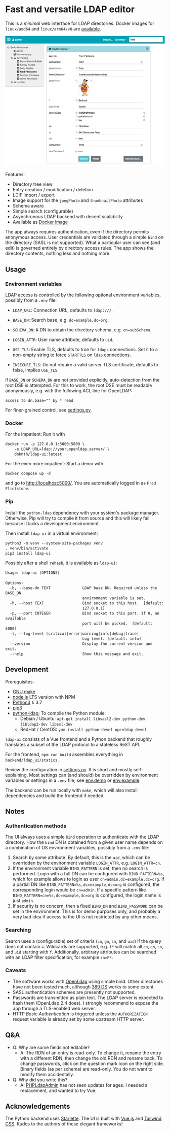 # Fast and versatile LDAP editor

This is a *minimal* web interface for LDAP directories. Docker images for `linux/amd64` and `linux/arm64/v8` are [available](https://hub.docker.com/r/dnknth/ldap-ui).

![Screenshot](https://github.com/dnknth/ldap-ui/blob/main/screenshot.png?raw=true)

Features:

* Directory tree view
* Entry creation / modification / deletion
* LDIF import / export
* Image support for the `jpegPhoto` and `thumbnailPhoto` attributes
* Schema aware
* Simple search (configurable)
* Asynchronous LDAP backend with decent scalability
* Available as [Docker image](https://hub.docker.com/r/dnknth/ldap-ui/)

The app always requires authentication, even if the directory permits anonymous access. User credentials are validated through a simple `bind` on the directory (SASL is not supported). What a particular user can see (and edit) is governed entirely by directory access rules. The app shows the directory contents, nothing less and nothing more.

## Usage

### Environment variables

LDAP access is controlled by the following optional environment variables, possibly from a `.env` file:

* `LDAP_URL`: Connection URL, defaults to `ldap:///`.
* `BASE_DN`: Search base, e.g. `dc=example,dc=org`.
* `SCHEMA_DN`: # DN to obtain the directory schema, e.g. `cn=subSchema`.
* `LOGIN_ATTR`: User name attribute, defaults to `uid`.

* `USE_TLS`: Enable TLS, defaults to true for `ldaps` connections. Set it to a non-empty string to force `STARTTLS` on `ldap` connections.
* `INSECURE_TLS`: Do not require a valid server TLS certificate, defaults to false, implies `USE_TLS`.

if `BASE_DN` or `SCHEMA_DN` are not provided explicitly, auto-detection from the root DSE is attempted.
For this to work, the root DSE must be readable anonymously, e.g. with the following ACL line for OpenLDAP:

```text
access to dn.base="" by * read
```

For finer-grained control, see [settings.py](settings.py).

### Docker

For the impatient: Run it with

```shell
docker run -p 127.0.0.1:5000:5000 \
    -e LDAP_URL=ldap://your.openldap.server/ \
    dnknth/ldap-ui:latest
```

For the even more impatient: Start a demo with

```shell
docker compose up -d
```

and go to <http://localhost:5000/>. You are automatically logged in as `Fred Flintstone`.

### Pip

Install the `python-ldap` dependency with your system's package manager.
Otherwise, Pip will try to compile it from source and this will likely fail because it lacks a development environment.

Then install `ldap-ui` in a virtual environment:

```shell
python3 -m venv --system-site-packages venv
. venv/bin/activate
pip3 install ldap-ui
```

Possibly after a shell `rehash`, it is available as `ldap-ui`:

```text
Usage: ldap-ui [OPTIONS]

Options:
  -b, --base-dn TEXT              LDAP base DN. Required unless the BASE_DN
                                  environment variable is set.
  -h, --host TEXT                 Bind socket to this host.  [default:
                                  127.0.0.1]
  -p, --port INTEGER              Bind socket to this port. If 0, an available
                                  port will be picked.  [default: 5000]
  -l, --log-level [critical|error|warning|info|debug|trace]
                                  Log level. [default: info]
  --version                       Display the current version and exit.
  --help                          Show this message and exit.
```

## Development

Prerequisites:

* [GNU make](https://www.gnu.org/software/make/)
* [node.js](https://nodejs.dev) LTS version with NPM
* [Python3](https://www.python.org) ≥ 3.7
* [pip3](https://packaging.python.org/tutorials/installing-packages/)
* [python-ldap](https://pypi.org/project/python-ldap/); To compile the Python module:
  * Debian / Ubuntu: `apt-get install libsasl2-dev python-dev libldap2-dev libssl-dev`
  * RedHat / CentOS: `yum install python-devel openldap-devel`

`ldap-ui` consists of a Vue frontend and a Python backend that roughly translates a subset of the LDAP protocol to a stateless ReST API.

For the frontend, `npm run build` assembles everything in `backend/ldap_ui/statics`.

Review the configuration in [settings.py](settings.py). It is short and mostly self-explaining.
Most settings can (and should) be overridden by environment variables or settings in a `.env` file; see [env.demo](env.demo) or [env.example](env.example).

The backend can be run locally with `make`, which will also install dependencies and build the frontend if needed.

## Notes

### Authentication methods

The UI always uses a simple `bind` operation to authenticate with the LDAP directory. How the `bind` DN is obtained from a given user name depends on a combination of OS environment variables, possibly from a `.env` file:

1. Search by some attribute. By default, this is the `uid`, which can be overridden by the environment variable `LOGIN_ATTR`, e.g. `LOGIN_ATTR=cn`.
2. If the environment variable `BIND_PATTERN` is set, then no search is performed. Login with a full DN can be configured with `BIND_PATTERN=%s`, which for example allows to login as user `cn=admin,dc=example,dc=org`. If a partial DN like `BIND_PATTERN=%s,dc=example,dc=org` is configured, the corresponding login would be `cn=admin`. If a specific pattern like `BIND_PATTERN=cn=%s,dc=example,dc=org` is configured, the login name is just `admin`.
3. If security is no concern, then a fixed `BIND_DN` and `BIND_PASSWORD` can be set in the environment. This is for demo purposes only, and probably a very bad idea if access to the UI is not restricted by any other means.

### Searching

Search uses a (configurable) set of criteria (`cn`, `gn`, `sn`, and `uid`) if the query does not contain `=`.
Wildcards are supported, e.g. `f*` will match all `cn`, `gn`, `sn`, and `uid` starting with `f`.
Additionally, arbitrary attributes can be searched with an LDAP filter specification, for example `sn=F*`.

### Caveats

* The software works with [OpenLdap](http://www.openldap.org) using simple bind. Other directories have not been tested much, although [389 DS](https://www.port389.org) works to some extent.
* SASL authentication schemes are presently not supported.
* Passwords are transmitted as plain text. The LDAP server is expected to hash them (OpenLdap 2.4 does). I strongly recommend to expose the app through a TLS-enabled web server.
* HTTP *Basic Authentication* is triggered unless the `AUTHORIZATION` request variable is already set by some upstream HTTP server.

## Q&A

* Q: Why are some fields not editable?
  * A: The RDN of an entry is read-only. To change it, rename the entry with a different RDN, then change the old RDN and rename back. To change passwords, click on the question mark icon on the right side. Binary fields (as per schema) are read-only. You do not want to modify them accidentally.
* Q: Why did you write this?
  * A: [PHPLdapAdmin](http://phpldapadmin.sf.net/) has not seen updates for ages. I needed a replacement, and wanted to try Vue.

## Acknowledgements

The Python backend uses [Starlette](https://starlette.io). The UI is built with [Vue.js](https://vuejs.org) and [Tailwind CSS](https://tailwindcss.com/). Kudos to the authors of these elegant frameworks!
